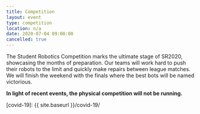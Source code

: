 ```yaml
---
title: Competition
layout: event
type: competition
location: n/a
date: 2020-07-04 09:00:00
cancelled: true
---
```


The Student Robotics Competition marks the ultimate stage of SR2020, showcasing the months of preparation. Our teams will work hard to push their robots to the limit and quickly make repairs between league matches. We will finish the weekend with the finals where the best bots will be named victorious.

**In light of recent events, the physical competition will not be running.**

[covid-19]: {{ site.baseurl }}/covid-19/
